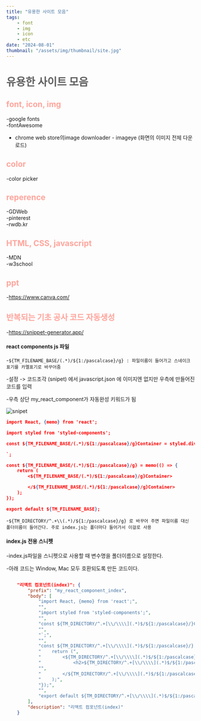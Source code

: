 ```yaml
---
title: "유용한 사이트 모음"
tags:
    - font
    - img
    - icon
    - etc
date: "2024-08-01"
thumbnail: "/assets/img/thumbnail/site.jpg"
---
```


# <span style="color:#616161; font-weight:bold;">유용한 사이트 모음 </span>

## <span style="color:#ffa59c; font-weight:bold;">font, icon, img</span>
-google fonts   
-fontAwesome   
- chrome web store의image  downloader - imageye (화면의 이미지 전체 다운로드)   

## <span style="color:#ffa59c; font-weight:bold;">color</span>
-color picker   

## <span style="color:#ffa59c; font-weight:bold;">reperence</span>
-GDWeb  
-pinterest  
-rwdb.kr  

## <span style="color:#ffa59c; font-weight:bold;">HTML, CSS, javascript</span>
-MDN   
-w3school   

## <span style="color:#ffa59c; font-weight:bold;">ppt</span>
-https://www.canva.com/   

## <span style="color:#ffa59c; font-weight:bold;">반복되는 기초 공사 코드 자동생성</span>

-https://snippet-generator.app/   

#### react components js 파일 

-`${TM_FILENAME_BASE/(.*)/${1:/pascalcase}/g} : 파일이름이 들어가고 스네이크 표기를 카멜표기로 바꾸어줌`   

-설정 -> 코드조각 (snipet) 에서 javascript.json 에 이미지엔 없지만 우측에 만들어진 코드를 입력   

-우측 상단 my_react_component가 자동완성 키워드가 됨   

![snipet](/blog/assets/img/posting/snipet.PNG)

```json
import React, {memo} from 'react';

import styled from 'styled-components';

const ${TM_FILENAME_BASE/(.*)/${1:/pascalcase}/g}Container = styled.div`

`;

const ${TM_FILENAME_BASE/(.*)/${1:/pascalcase}/g} = memo(() => {
    return (
        <${TM_FILENAME_BASE/(.*)/${1:/pascalcase}/g}Container>

        </${TM_FILENAME_BASE/(.*)/${1:/pascalcase}/g}Container>
    );
});

export default ${TM_FILENAME_BASE};

```

-`${TM_DIRECTORY/^.+\\(.*)/${1:/pascalcase}/g} 로 바꾸어 주면 파일이름 대신 폴더이름이 들어간다. 주로 index.js는 폴더마다 들어가서 이걸로 사용`   

#### index.js 전용 스니펫

-index.js파일을 스니펫으로 사용할 때 변수명을 폴더이름으로 설정한다.   

-아래 코드는 Window, Mac 모두 호환되도록 만든 코드이다.

```json

    "리액트 컴포넌트(index)": {
        "prefix": "my_react_component_index",
        "body": [
            "import React, {memo} from 'react';",
            "",
            "import styled from 'styled-components';",
            "",
            "const ${TM_DIRECTORY/^.+[\\/\\\\](.*)$/${1:/pascalcase}/}Container = styled.div`",
            "",
            "`;",
            "",
            "const ${TM_DIRECTORY/^.+[\\/\\\\](.*)$/${1:/pascalcase}/} = memo(() => {",
            "    return (",
            "        <${TM_DIRECTORY/^.+[\\/\\\\](.*)$/${1:/pascalcase}/}Container>",
            "            <h2>${TM_DIRECTORY/^.+[\\/\\\\](.*)$/${1:/pascalcase}/}</h2>",
            "",
            "        </${TM_DIRECTORY/^.+[\\/\\\\](.*)$/${1:/pascalcase}/}Container>",
            "    );",
            "});",
            "",
            "export default ${TM_DIRECTORY/^.+[\\/\\\\](.*)$/${1:/pascalcase}/};"
        ],
        "description": "리액트 컴포넌트(index)"
    }

```